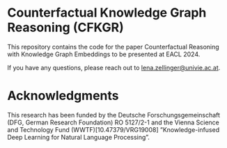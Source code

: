 # Counterfactual Knowledge Graph Reasoning (CFKGR)

This repository contains the code for the paper Counterfactual Reasoning with Knowledge Graph Embeddings to be presented at EACL 2024.

If you have any questions, please reach out to lena.zellinger@univie.ac.at.

# Acknowledgments

This research has been funded by the Deutsche Forschungsgemeinschaft (DFG, German Research Foundation) RO 5127/2-1 and the Vienna Science and Technology Fund (WWTF)[10.47379/VRG19008] ”Knowledge-infused Deep Learning for Natural Language Processing”.
